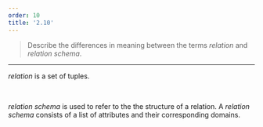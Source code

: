```yaml
---
order: 10
title: '2.10'
---
```

> Describe the differences in meaning between the terms _relation_ and _relation schema_. 

--------------------------------

_relation_ is a set of tuples. 

<br>

_relation schema_ is used to refer to the the structure of a relation. A _relation schema_ 
consists of a list of attributes and their corresponding domains. 
